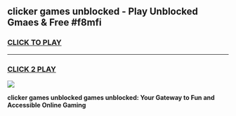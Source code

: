 
## clicker games unblocked - Play Unblocked Gmaes & Free #f8mfi
<h3>
<a href="https://premium.freeplayer.one?title=clicker_games_unblocked&ref=03M">CLICK TO PLAY</a></h3>
<hr>

<h3>
<a href="https://premium.freeplayer.one?title=clicker_games_unblocked&ref=03M">CLICK 2 PLAY</a>
  
</h3>

<a href="https://premium.freeplayer.one?title=clicker_games_unblocked&ref=03M"><img src="https://clearcache.store/games.png"></a>


**clicker games unblocked games unblocked: Your Gateway to Fun and Accessible Online Gaming**
